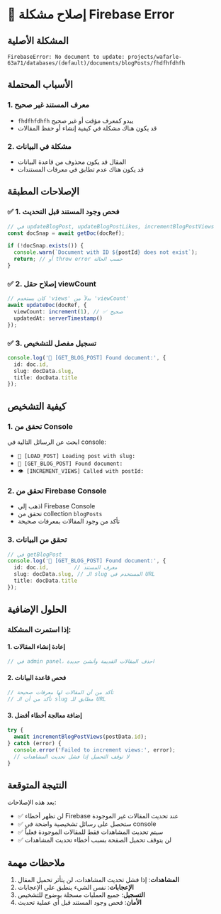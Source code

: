 # 🔧 إصلاح مشكلة Firebase Error

## المشكلة الأصلية
```
FirebaseError: No document to update: projects/wafarle-63a71/databases/(default)/documents/blogPosts/fhdfhfdhfh
```

## الأسباب المحتملة

### 1. **معرف المستند غير صحيح**
- `fhdfhfdhfh` يبدو كمعرف مؤقت أو غير صحيح
- قد يكون هناك مشكلة في كيفية إنشاء أو حفظ المقالات

### 2. **مشكلة في البيانات**
- المقال قد يكون محذوف من قاعدة البيانات
- قد يكون هناك عدم تطابق في معرفات المستندات

## الإصلاحات المطبقة

### ✅ **1. فحص وجود المستند قبل التحديث**
```typescript
// في updateBlogPost, updateBlogPostLikes, incrementBlogPostViews
const docSnap = await getDoc(docRef);

if (!docSnap.exists()) {
  console.warn(`Document with ID ${postId} does not exist`);
  return; // أو throw error حسب الحالة
}
```

### ✅ **2. إصلاح حقل viewCount**
```typescript
// كان يستخدم 'views' بدلاً من 'viewCount'
await updateDoc(docRef, {
  viewCount: increment(1), // ✅ صحيح
  updatedAt: serverTimestamp()
});
```

### ✅ **3. تسجيل مفصل للتشخيص**
```typescript
console.log('📄 [GET_BLOG_POST] Found document:', {
  id: doc.id,
  slug: docData.slug,
  title: docData.title
});
```

## كيفية التشخيص

### 1. **تحقق من Console**
ابحث عن الرسائل التالية في console:
- `📖 [LOAD_POST] Loading post with slug:`
- `📄 [GET_BLOG_POST] Found document:`
- `👁️ [INCREMENT_VIEWS] Called with postId:`

### 2. **تحقق من Firebase Console**
- اذهب إلى Firebase Console
- تحقق من collection `blogPosts`
- تأكد من وجود المقالات بمعرفات صحيحة

### 3. **تحقق من البيانات**
```typescript
// في getBlogPost
console.log('📄 [GET_BLOG_POST] Found document:', {
  id: doc.id,        // معرف المستند
  slug: docData.slug, // الـ slug المستخدم في URL
  title: docData.title
});
```

## الحلول الإضافية

### إذا استمرت المشكلة:

#### 1. **إعادة إنشاء المقالات**
```typescript
// في admin panel، احذف المقالات القديمة وأنشئ جديدة
```

#### 2. **فحص قاعدة البيانات**
```typescript
// تأكد من أن المقالات لها معرفات صحيحة
// تأكد من أن الـ slug مطابق للـ URL
```

#### 3. **إضافة معالجة أخطاء أفضل**
```typescript
try {
  await incrementBlogPostViews(postData.id);
} catch (error) {
  console.error('Failed to increment views:', error);
  // لا توقف التحميل إذا فشل تحديث المشاهدات
}
```

## النتيجة المتوقعة

بعد هذه الإصلاحات:
- ✅ لن تظهر أخطاء Firebase عند تحديث المقالات غير الموجودة
- ✅ ستحصل على رسائل تشخيصية واضحة في console
- ✅ سيتم تحديث المشاهدات فقط للمقالات الموجودة فعلياً
- ✅ لن يتوقف تحميل الصفحة بسبب أخطاء تحديث المشاهدات

## ملاحظات مهمة

1. **المشاهدات**: إذا فشل تحديث المشاهدات، لن يتأثر تحميل المقال
2. **الإعجابات**: نفس الشيء ينطبق على الإعجابات
3. **التسجيل**: جميع العمليات مسجلة بوضوح للتشخيص
4. **الأمان**: فحص وجود المستند قبل أي عملية تحديث




